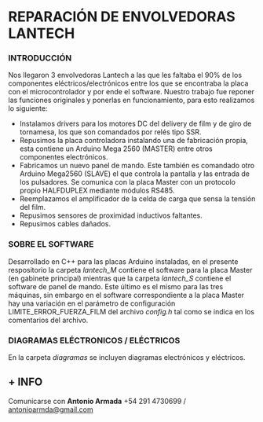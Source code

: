 # REPARACIÓN DE ENVOLVEDORAS LANTECH

### INTRODUCCIÓN

Nos llegaron 3 envolvedoras Lantech a las que les faltaba el 90% de los componentes eléctricos/electrónicos entre los que se encontraba la placa con el microcontrolador y por ende el software. Nuestro trabajo fue reponer las funciones originales y ponerlas en funcionamiento, para esto realizamos lo siguiente:

* Instalamos drivers para los motores DC del delivery de film y de giro de tornamesa, los que son comandados por relés tipo SSR. 
* Repusimos la placa controladora instalando una de fabricación propia, esta contiene un Arduino Mega 2560 (MASTER) entre otros componentes electrónicos.  
* Fabricamos un nuevo panel de mando. Este también es comandado otro Arduino Mega2560 (SLAVE) el que controla la pantalla y las entrada de los pulsadores. Se comunica con la placa Master con un protocolo propio HALFDUPLEX mediante módulos RS485.
* Reemplazamos el amplificador de la celda de carga que sensa la tensión del film.
* Repusimos sensores de proximidad inductivos faltantes.
* Repusimos cables dañados.


### SOBRE EL SOFTWARE

Desarrollado en C++ para las placas Arduino instaladas, en el presente respositorio la carpeta _lantech_M_ contiene el software para la placa Master (en gabinete principal) mientras que la carpeta _lantech_S_ contiene el software de panel de mando. Este último es el mismo para las tres máquinas, sin embargo en el software correspondiente a la placa Master hay una variación en el parámetro de configuración LIMITE_ERROR_FUERZA_FILM del archivo _config.h_ tal como se indica en los comentarios del archivo.


### DIAGRAMAS ELÉCTRONICOS / ELÉCTRICOS

En la carpeta _diagramas_ se incluyen diagramas electrónicos y eléctricos.


## + INFO

Comunicarse con **Antonio Armada**
+54 291 4730699 / antonioarmda@gmail.com



